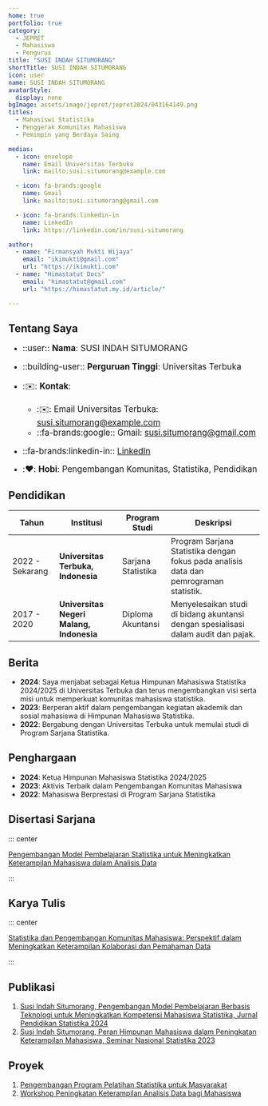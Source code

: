 ```yaml
---
home: true
portfolio: true
category:
  - JEPRET
  - Mahasiswa
  - Pengurus
title: "SUSI INDAH SITUMORANG"
shortTitle: SUSI INDAH SITUMORANG
icon: user
name: SUSI INDAH SITUMORANG
avatarStyle:
  display: none
bgImage: assets/image/jepret/jepret2024/043164149.png
titles:
  - Mahasiswi Statistika
  - Penggerak Komunitas Mahasiswa
  - Pemimpin yang Berdaya Saing

medias:
  - icon: envelope
    name: Email Universitas Terbuka
    link: mailto:susi.situmorang@example.com

  - icon: fa-brands:google
    name: Gmail
    link: mailto:susi.situmorang@gmail.com

  - icon: fa-brands:linkedin-in
    name: LinkedIn
    link: https://linkedin.com/in/susi-situmorang

author:
  - name: "Firmansyah Mukti Wijaya"
    email: "ikimukti@gmail.com"
    url: "https://ikimukti.com"
  - name: "Himastatut Docs"
    email: "himastatut@gmail.com"
    url: "https://himastatut.my.id/article/"

---
```


## Tentang Saya

<div style="font-size: 1.2em">

- ::user:: **Nama**: SUSI INDAH SITUMORANG

- ::building-user:: **Perguruan Tinggi**: Universitas Terbuka

- ::envelope:: **Kontak**:

  - ::envelope:: Email Universitas Terbuka: <susi.situmorang@example.com>
  - ::fa-brands:google:: Gmail: <susi.situmorang@gmail.com>

- ::fa-brands:linkedin-in:: [LinkedIn](https://linkedin.com/in/susi-situmorang)

- ::heart:: **Hobi**: Pengembangan Komunitas, Statistika, Pendidikan

</div>

## Pendidikan

| Tahun       | Institusi                        | Program Studi           | Deskripsi                                                               |
|-------------|-----------------------------------|-------------------------|-------------------------------------------------------------------------|
| 2022 - Sekarang | **Universitas Terbuka, Indonesia** | Sarjana Statistika       | Program Sarjana Statistika dengan fokus pada analisis data dan pemrograman statistik. |
| 2017 - 2020 | **Universitas Negeri Malang, Indonesia** | Diploma Akuntansi       | Menyelesaikan studi di bidang akuntansi dengan spesialisasi dalam audit dan pajak. |

## Berita

- **2024**: Saya menjabat sebagai Ketua Himpunan Mahasiswa Statistika 2024/2025 di Universitas Terbuka dan terus mengembangkan visi serta misi untuk memperkuat komunitas mahasiswa statistika.
- **2023**: Berperan aktif dalam pengembangan kegiatan akademik dan sosial mahasiswa di Himpunan Mahasiswa Statistika.
- **2022**: Bergabung dengan Universitas Terbuka untuk memulai studi di Program Sarjana Statistika.

## Penghargaan

- **2024**: Ketua Himpunan Mahasiswa Statistika 2024/2025
- **2023**: Aktivis Terbaik dalam Pengembangan Komunitas Mahasiswa
- **2022**: Mahasiswa Berprestasi di Program Sarjana Statistika

## Disertasi Sarjana

::: center

[Pengembangan Model Pembelajaran Statistika untuk Meningkatkan Keterampilan Mahasiswa dalam Analisis Data](MHS043164149.md)

:::

## Karya Tulis

::: center

[Statistika dan Pengembangan Komunitas Mahasiswa: Perspektif dalam Meningkatkan Keterampilan Kolaborasi dan Pemahaman Data](MHS043164149.md)

:::

## Publikasi

1. [Susi Indah Situmorang, Pengembangan Model Pembelajaran Berbasis Teknologi untuk Meningkatkan Kompetensi Mahasiswa Statistika, Jurnal Pendidikan Statistika 2024](https://jurnalpendidikanstatistika.example.com)
2. [Susi Indah Situmorang, Peran Himpunan Mahasiswa dalam Peningkatan Keterampilan Mahasiswa, Seminar Nasional Statistika 2023](https://seminarnasionalstatistika.example.com)

## Proyek

1. [Pengembangan Program Pelatihan Statistika untuk Masyarakat](https://programpelatihanstatistika.example.com)
2. [Workshop Peningkatan Keterampilan Analisis Data bagi Mahasiswa](https://workshoppengembangan.example.com)
